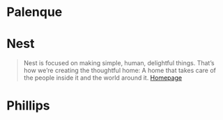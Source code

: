 # Palenque


# Nest

> Nest is focused on making simple, human, delightful things. That’s how we’re creating the thoughtful home: A home that takes care of the people inside it and the world around it. [Homepage](https://nest.com/)

# Phillips



